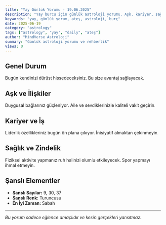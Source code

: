 ```yaml
---
title: "Yay Günlük Yorumu - 19.06.2025"
description: "Yay burcu için günlük astroloji yorumu. Aşk, kariyer, sağlık ve genel rehberlik."
keywords: "yay, günlük yorum, ateş, astroloji, burç"
date: 2025-06-19
category: "astrology"
tags: ["astrology", "yay", "daily", "ateş"]
author: "MindVerse Astroloji"
summary: "Günlük astroloji yorumu ve rehberlik"
views: 0
---
```


## Genel Durum

Bugün kendinizi dürüst hissedeceksiniz. Bu size avantaj sağlayacak.

## Aşk ve İlişkiler

Duygusal bağlarınız güçleniyor. Aile ve sevdiklerinizle kaliteli vakit geçirin.

## Kariyer ve İş

Liderlik özellikleriniz bugün ön plana çıkıyor. İnisiyatif almaktan çekinmeyin.

## Sağlık ve Zindelik

Fiziksel aktivite yapmanız ruh halinizi olumlu etkileyecek. Spor yapmayı ihmal etmeyin.

## Şanslı Elementler

- **Şanslı Sayılar:** 9, 30, 37
- **Şanslı Renk:** Turuncusu
- **En İyi Zaman:** Sabah

---

*Bu yorum sadece eğlence amaçlıdır ve kesin gerçekleri yansıtmaz.*

